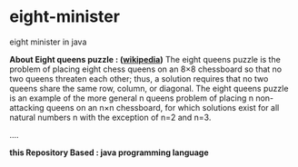 # eight-minister
eight minister in java

**About Eight queens puzzle : ([wikipedia](https://en.wikipedia.org/wiki/Eight_queens_puzzle))**
The eight queens puzzle is the problem of placing eight chess queens on an 8×8 chessboard so that no two queens threaten each other; thus, a solution requires that no two queens share the same row, column, or diagonal. The eight queens puzzle is an example of the more general n queens problem of placing n non-attacking queens on an n×n chessboard, for which solutions exist for all natural numbers n with the exception of n=2 and n=3.

....


**this Repository Based : java programming language**
